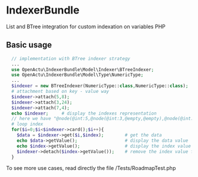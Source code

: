 # IndexerBundle
List and BTree integration for custom indexation on variables PHP

## Basic usage

```php
  // implementation with BTree indexer strategy
  ...
  use OpenActu\IndexerBundle\Model\Indexer\BTreeIndexer;
  use OpenActu\IndexerBundle\Model\Type\NumericType;
  ...
  $indexer = new BTreeIndexer(NumericType::class,NumericType::class);
  # attachment based on key - value way
  $indexer->attach(5,8);
  $indexer->attach(3,24);
  $indexer->attach(7,4);
  echo $indexer;     # display the indexes representation
  // here we have "@node(@int:5,@node(@int:3,@empty,@empty),@node(@int:7,@empty,@empty))"
  # loop index
  for($i=0;$i<$indexer->card();$i++){
    $data = $indexer->get($i,$index);        # get the data
    echo $data->getValue();                  # display the data value
    echo $index->getValue();                 # display the index value
    $indexer->detach($index->getValue());    # remove the index value from the indexer
  }
```

To see more use cases, read directly the file /Tests/RoadmapTest.php

